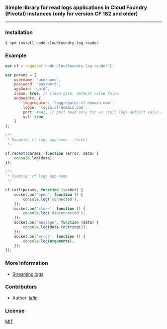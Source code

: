 ### Simple library for read logs applications in Cloud Foundry (Pivotal) instances (only for version CF 182 and older)
___

### Installation

```bash
$ npm install node-cloudfoundry-log-reader
```

### Example
```js
var cf = require('node-cloudfoundry-log-reader');

var params = {
    username: 'username',
    password: 'password',
    appGuid: 'guid',
    clean: true, // clean data, default value false
    endpoints: {
        loggregator: 'loggregator.cf-domain.com',
        login: 'login.cf-domain.com',
        port: 4443, // port need only for ws (tail log) default value 4443
        ssl: true
    }
};

/**
 * Example: cf logs app-name --recent
 */

cf.recent(params, function (error, data) {
    console.log(data);
});

/**
 * Example: cf logs app-name
 */

cf.tail(params, function (socket) {
    socket.on('open', function () {
        console.log('connected');
    });
    socket.on('close', function () {
        console.log('disconnected');
    });
    socket.on('message', function (data) {
        console.log(data.toString());
    });
    socket.on('error', function () {
        console.log(arguments);
    });
});
```

### More Information

* [Streaming logs](http://docs.run.pivotal.io/devguide/deploy-apps/streaming-logs.html)


### Contributors

 * Author: [lafin](https://github.com/lafin)

### License

  [MIT](LICENSE)
